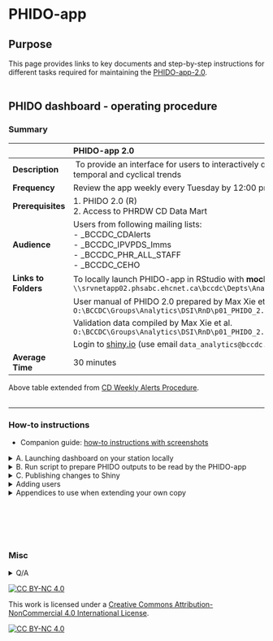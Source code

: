 # PHIDO-app

## Purpose

This page provides links to key documents and step-by-step instructions for different tasks required for maintaining the [PHIDO-app-2.0](https://bccdc.shinyapps.io/PHIDO/).
<br><br>


## PHIDO dashboard - operating procedure 

### Summary

| | PHIDO-app 2.0 |
| :-- | :--  |
| **Description** |​ To provide an interface for users to interactively query data  related to weekly disease counts and temporal and cyclical trends |
| **​Frequency** | Review the app weekly every Tuesday by 12:00 pm​  |
| **​Prerequisites** | 1. PHIDO 2.0 (R) <br> 2. Access to PHRDW CD Data Mart |
| ​**Audience** | Users from following mailing lists: <br>- _BCCDC_CDAlerts <br>- _BCCDC_IPVPDS_Imms <br>- _BCCDC_PHR_ALL_STAFF <br>- _BCCDC_CEHO |
| **​Links to Folders** | To locally launch PHIDO-app in RStudio with **mock data**, open the RStudio project file under ```\\srvnetapp02.phsabc.ehcnet.ca\bccdc\Depts\Analytics\DSI\RnD\p06_PHIDO_dashboard\working_version``` | 
| | User manual of PHIDO 2.0 prepared by Max Xie et al. ```O:\BCCDC\Groups\Analytics\DSI\RnD\p01_PHIDO_2.0\PHIDO_package``` |
| | Validation data compiled by Max Xie et al. ```O:\BCCDC\Groups\Analytics\DSI\RnD\p01_PHIDO_2.0\PHIDO_Validation``` |
| | Login to [shiny.io](https://www.shinyapps.io/admin/#/dashboard) (use email ```data_analytics@bccdc.ca```; password should have been given to all DAs)|
| ​**Average Time** | 30 minutes​  |

Above table extended from [CD Weekly Alerts Procedure](https://your.healthbc.org/sites/BCCDCsurv/analysts/_layouts/15/start.aspx#/SitePages/CD%20Weekly%20Alerts%20Procedure.aspx).
<br><br>
<hr>

### How-to instructions

- Companion guide: [how-to instructions with screenshots](https://tinyurl.com/phido-dashboard)

<details>
<summary> A. Launching dashboard on your station locally</summary>

1. Login to your station 
2. Launch [R Studio 4.1.1 via CAP](launch_r4.1.1_cap.md)
3. Choose "Open Project"
4. Copy-paste below:
    ```
    \\srvnetapp02.phsabc.ehcnet.ca\bccdc\Depts\Analytics\DSI\RnD\p06_PHIDO_dashboard\working_version\
    ```
5. Select ```dashboard.Rproj```
6. Execute below and enter `y` when prompted about installations

    ```        
    shiny::runApp( 'app.R' )  
    ```

</details>




<details>

<summary> 
B. Run script to prepare PHIDO outputs to be read by the PHIDO-app
</summary>

# Overview

There are parts to this step.
- Part 1 involves creating an updated version of ```data/input_1_case_n_attributes.csv``` in the app project folder.
    - In short, this file consists of latest data extracted from CD Mart (precisely, the latest case counts and other attributes such as date of the case, region of the case, etc.).    
- Part 2 involves running PHIDO 2.0 on these latest case counts to generate ```data/phido_output.RData``` file, which contains several list data types.
- Part 3 involves creating another dataframe that will be used when populating the map widget. 

## Part 1
1. Launch R Studio via Central Analytics Platform
2. Ensure that you're using R4.1.1
3. In R Studio, choose ```File``` > ```Open project```, copy-paste: 
    ```
    \\srvnetapp02.phsabc.ehcnet.ca\bccdc\Depts\Analytics\DSI\RnD\p11_PHIDO_deploy\
    ```
4. Copy-paste below in the console
    ```source( 'main.R') ```   

    - Upon completion of ```main.R```, the script will generate a new file under the app's folder, i.e.:
        ```\\srvnetapp02.phsabc.ehcnet.ca\bccdc\Depts\Analytics\DSI\RnD\p06_PHIDO_dashboard\data\input_1_case_n_attributes.csv```


## Part 2

1. In R Studio, choose ```File``` > ```Open project```, copy-paste: 
    ```
    \\srvnetapp02.phsabc.ehcnet.ca\bccdc\Depts\Analytics\DSI\RnD\p06_PHIDO_dashboard\
    ```

2. Copy-paste below in the console:
   ```source( 'data_prepare/row_data_with_age_sex.R') ``` 

   - This script will update:
       ```data/input_2_mock_age_sex_added.csv```
   
3. Copy-paste below in the console
    ```source( 'data_prepare/create_dataset3_list.R') ```
     
    - This script will update:
       ```data/phido_output.csv```
   
5. Go home :)
    - It took 90 minutes to update ```data/phido_output.csv```, as tested on 2024-07-22.
    - In later phase, we will automate this step completely
 


</details>




<details>

<summary> 
C. Publishing changes to Shiny 
</summary>

1. Repeat steps in Section A to test that the dashboard executes fine locally
2. Upon project owner's approval, run ```deployment/PHIDO_dev001_deploy.R``` to publish your changes to the online app
3. Take a coffee break as the project folder (code and intermediate outputs) would require "large" data transfers and will take >5 minutes.

See [example log showing successful R Studio outputs](example_log.md)
 

</details>

<details>
<summary> Adding users </summary>

1. Update the email list to ensure that retired staff will no longer have access to the app  
2. Update the user list by visiting https://www.shinyapps.io/admin/#/application/12298682/users
 - Email login: data_analytics@bccdc.ca
 - Password: [data analysts been given this info]
- Application visibiity: select ``private''
 - Add email of individual users

</details>

<details>
<summary>
Appendices to use when extending your own copy 
</summary>

## [Appendix 1: Understanding the code base for modifications](refine.md)

## Appendix 2: Version control via GitLab 

1. [Install Anaconda](https://healthbc.sharepoint.com/sites/BCCDCDataAnalyticsServicePHSA/SitePages/virtual-environments.aspx)  
    - May wish to review [notes on path](https://healthbc.sharepoint.com/sites/BCCDCDataAnalyticsServicePHSA/SitePages/Python-Infrastructure.aspx)
     
2. Launch Git Bash

3. Create a own copy on your personal drive

    ```
    cd \\PHSAhome2.phsabc.ehcnet.ca\user.name1
    mkdir GitLab
    git clone http://lvmgenodh01.phsabc.ehcnet.ca/bccdc/das/dsi/phido-dash-dev/phido-dashboard.git

    ```

4. Review and replicate an eample workflow.

    <details>
    
    <summary> 
    Add new ```how-to-nav_v2.png``` figure 
    </summary>

    1. Launch Git Bash and navigate to your repository, e.g.

        ```
        cd GitLab/phido-dashboard
        ```

        Or, if you are working from the subfolder on O: drive:

        ```
        cd //srvnetapp02.phsabc.ehcnet.ca/BCcdc/Depts/Analytics/DSI/RnD/p06_PHIDO_dashboard/
        ```


    1. Update your copy by issuing below
        ```
        git pull
        ```

    2. Create a new branch:
        ```
        git branch refine_how-to-nav_png
        git checkout refine_how-to-nav_png
        ```

    3. Create a new version of the how-to-nav PNG and save it under location ```www/image/how-to-nav_v2.png```

    4. Start tracking the newly created file:
        ```
        git add www/image/how-to-nav_v2.png
        ```

    5. Commit this change along with a concise message and push this change to the remote repository like this:
        ```
        git commit -m "refined how-to-nav legend PNG" 
        git push --set-upstream origin refine_how-to-nav_png
        ```

    6. On the browser, submit a **pull request** so the project owner can approve the request for integrating this change into the remote repo upon their review.

    Example [screenshots](https://docs.google.com/presentation/d/1HoJsx0J9jjHDZVovRDCWPjVyC6yVurn2vqYMx8ytVFU/)

    </details>

</details>
 





<br><br><br><br>





### Misc


<details>

<summary>Q/A</summary>


## Deployment scheme

- PHIDO 1.0: current pipeline producing power point sent by email
- PHIDO-app-2.0: beta prototype, i.e. mock data
- PHIDO-app-2.1: uses real data from CD mart
- PHIDO-app-3.0: CLHA geography will be provided


## Roll out plan

### Phase I.
- Idea: Run both PHIDO 1.0 and PHIDO-app-2.1 in parallel for 2-3 months 
- Towards automation:
    - Run script 1+2+3 every Sunday 9:30pm (script took 90 minutes to finish - on 2024-07-22 / second paired-rev session MX-LT)
    - Run script 4 every Sunday at 11:30pm

### Phase II. 
- Phase out PHIDO 1.0 after 3 months of automatiom 

</details>



[![CC BY-NC 4.0][cc-by-nc-shield]][cc-by-nc]

This work is licensed under a
[Creative Commons Attribution-NonCommercial 4.0 International License][cc-by-nc].

[![CC BY-NC 4.0][cc-by-nc-image]][cc-by-nc]

[cc-by-nc]: https://creativecommons.org/licenses/by-nc/4.0/
[cc-by-nc-image]: https://licensebuttons.net/l/by-nc/4.0/88x31.png
[cc-by-nc-shield]: https://img.shields.io/badge/License-CC%20BY--NC%204.0-lightgrey.svg
